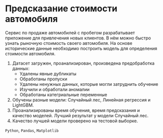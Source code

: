  # Предсказание стоимости автомобиля
 Сервис по продаже автомобилей с пробегом  разрабатывает приложение для привлечения новых клиентов. В нём можно быстро узнать рыночную стоимость своего автомобиля. На основе исторические данные необходимо построить модель для определения стоимости автомобиля.

 1. Датасет загружен, проанализирован, произведена предобработка данных:
    * Удалены явные дубликаты
    * Обработаны пропуски
    * Удалены ненужных данных, которые могли затруднить обучение
    * Изучили и обработали аномалии
    * Обработаны категриальные переменные
2. Обучены разные модели: Случайный лес, Линейная регрессия и LightGBM.
3. Проанализированы время обучения, время предсказания и качество моделей. Лучший результат у модели Случайный лес.
4. Качество лучшей модели проверено на тестовой выборке.

 `Python`, `Pandas`, `Matplotlib`
